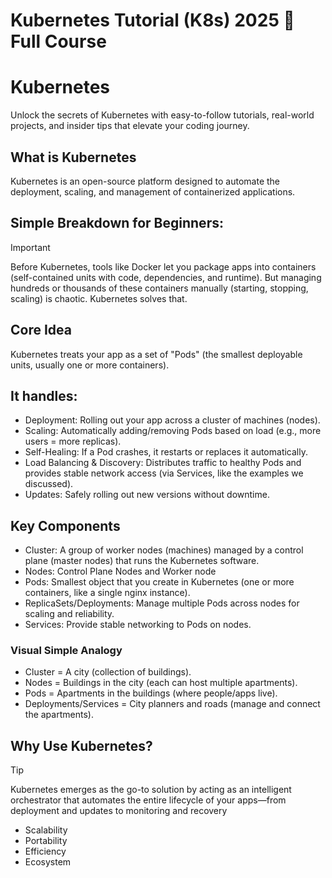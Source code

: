 # Kubernetes Tutorial (K8s) 2025 🚀 Full Course

# Kubernetes
Unlock the secrets of Kubernetes with easy-to-follow tutorials, real-world projects, and insider tips that elevate your coding journey.

## What is Kubernetes
Kubernetes is an open-source platform designed to automate the deployment, scaling, and management of containerized applications. 

## Simple Breakdown for Beginners:
> [!IMPORTANT]
> Before Kubernetes, tools like Docker let you package apps into containers (self-contained units with code, dependencies, and runtime). But managing hundreds or thousands of these containers manually (starting, stopping, scaling) is chaotic. Kubernetes solves that.

## Core Idea
Kubernetes treats your app as a set of "Pods" (the smallest deployable units, usually one or more containers).

## It handles:

- Deployment: Rolling out your app across a cluster of machines (nodes).
- Scaling: Automatically adding/removing Pods based on load (e.g., more users = more replicas).
- Self-Healing: If a Pod crashes, it restarts or replaces it automatically.
- Load Balancing & Discovery: Distributes traffic to healthy Pods and provides stable network access (via Services, like the examples we discussed).
- Updates: Safely rolling out new versions without downtime.

## Key Components 

- Cluster: A group of worker nodes (machines) managed by a control plane (master nodes) that runs the Kubernetes software.
- Nodes: Control Plane Nodes and Worker node 
- Pods: Smallest object that you create in Kubernetes (one or more containers, like a single nginx instance).
- ReplicaSets/Deployments: Manage multiple Pods across nodes for scaling and reliability.
- Services: Provide stable networking to Pods on nodes.

### Visual Simple Analogy
- Cluster = A city (collection of buildings).
- Nodes = Buildings in the city (each can host multiple apartments).
- Pods = Apartments in the buildings (where people/apps live).
- Deployments/Services = City planners and roads (manage and connect the apartments).

## Why Use Kubernetes?
> [!TIP]
> Kubernetes emerges as the go-to solution by acting as an intelligent orchestrator that automates the entire lifecycle of your apps—from deployment and updates to monitoring and recovery

- Scalability
- Portability
- Efficiency
- Ecosystem
